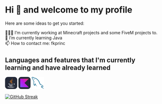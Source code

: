 # Hi 👋 and welcome to my profile 

Here are some ideas to get you started:

👨🏻‍💻 I’m currently working at Minecraft projects and some FiveM projects to.
<br/>
🌱 I’m currently learning Java
<br/>
📫 How to contact me: fkprinc
<br/>

## Languages and features that I'm currently learning and have already learned
<p align="left">
  <img src="https://raw.githubusercontent.com/tandpfun/skill-icons/main/icons/Java-Dark.svg" alt="java" width="40" height="40" />
  <img src="https://raw.githubusercontent.com/tandpfun/skill-icons/main/icons/Kotlin-Dark.svg" width="40" height="40" />
  <img src="https://raw.githubusercontent.com/devicons/devicon/master/icons/mysql/mysql-original.svg" width="40" height="40" />
</p>

[![GitHub Streak](http://github-readme-streak-stats.herokuapp.com?user=devPrinc&theme=dark)](https://git.io/streak-stats)

